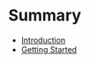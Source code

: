 # Summary

* [Introduction](Documentation/introduction.md)
* [Getting Started](Documentation/gettingstarted_md.md)

